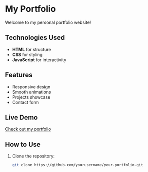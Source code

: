 # My Portfolio

Welcome to my personal portfolio website!  

## Technologies Used  
- **HTML** for structure  
- **CSS** for styling  
- **JavaScript** for interactivity  

## Features  
- Responsive design  
- Smooth animations  
- Projects showcase  
- Contact form  

## Live Demo  
[Check out my portfolio](https://www.anirjungthapa.com.np)


## How to Use  
1. Clone the repository:  
   ```sh
   git clone https://github.com/yourusername/your-portfolio.git
